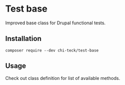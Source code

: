 # Test base

Improved base class for Drupal functional tests.

## Installation
```
composer require --dev chi-teck/test-base
```

## Usage
Check out class definition for list of available methods.

